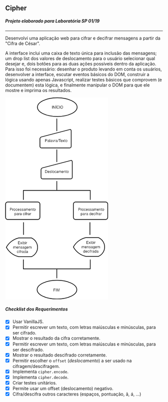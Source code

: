 
## Cipher
##### Projeto elaborado para Laboratória SP 01/19
***

Desenvolvi uma aplicação web para cifrar e decifrar mensagens a partir da "Cifra de César".


A interface inclui uma caixa de texto única para inclusão das mensagens; um drop list dos valores de deslocamento para o usuário selecionar qual desejar e, dois botões para as duas ações possíveis dentro da aplicação. Para isso foi necessário: desenhar o produto levando em conta os usuários, desenvolver a interface, escutar eventos básicos do DOM, construir a lógica usando apenas Javascript, realizar testes básicos que comprovem (e documentem) esta lógica, e finalmente manipular o DOM para que ele mostre e imprima os resultados.

![alt text](https://github.com/tmcamillo/caesar-cipher/blob/master/Cipher.png "Flowchart Cipher")

##### Checklist dos Requerimentos

* [X] Usar VanillaJS.
* [X] Permitir escrever um texto, com letras maiúsculas e minúsculas, para ser
  cifrado.
* [X] Mostrar o resultado da cifra corretamente.
* [X] Permitir escrever um texto, com letras maiúsculas e minúsculas, para ser
  descifrado.
* [X] Mostrar o resultado descifrado corretamente.
* [X] Permitir escolher o `offset` (_deslocamento_) a ser usado na
  cifragem/descifragem.
* [X] Implementa `cipher.encode`.
* [X] Implementa `cipher.decode`.
* [X] Criar testes unitários.
* [X] Permite usar um offset (deslocamento) negativo.
* [X] Cifra/descifra outros caracteres (espaços, pontuação, ã, á, ...)
